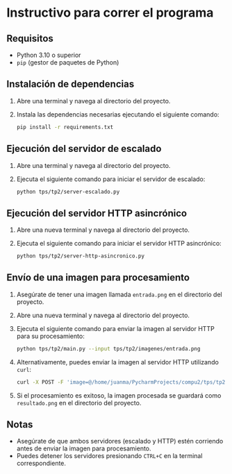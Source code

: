 # Instructivo para correr el programa

## Requisitos

- Python 3.10 o superior
- `pip` (gestor de paquetes de Python)

## Instalación de dependencias

1. Abre una terminal y navega al directorio del proyecto.
2. Instala las dependencias necesarias ejecutando el siguiente comando:

    ```sh
    pip install -r requirements.txt
    ```

## Ejecución del servidor de escalado

1. Abre una terminal y navega al directorio del proyecto.
2. Ejecuta el siguiente comando para iniciar el servidor de escalado:

    ```sh
    python tps/tp2/server-escalado.py
    ```

## Ejecución del servidor HTTP asincrónico

1. Abre una nueva terminal y navega al directorio del proyecto.
2. Ejecuta el siguiente comando para iniciar el servidor HTTP asincrónico:

    ```sh
    python tps/tp2/server-http-asincronico.py
    ```

## Envío de una imagen para procesamiento

1. Asegúrate de tener una imagen llamada `entrada.png` en el directorio del proyecto.
2. Abre una nueva terminal y navega al directorio del proyecto.
3. Ejecuta el siguiente comando para enviar la imagen al servidor HTTP para su procesamiento:

    ```sh
    python tps/tp2/main.py --input tps/tp2/imagenes/entrada.png
    ```
4. Alternativamente, puedes enviar la imagen al servidor HTTP utilizando `curl`:

    ```sh
    curl -X POST -F 'image=@/home/juanma/PycharmProjects/compu2/tps/tp2/imagenes/entrada.png' http://127.0.0.1:8080/process -o resultado.png"
    ```

5. Si el procesamiento es exitoso, la imagen procesada se guardará como `resultado.png` en el directorio del proyecto.

## Notas

- Asegúrate de que ambos servidores (escalado y HTTP) estén corriendo antes de enviar la imagen para procesamiento.
- Puedes detener los servidores presionando `CTRL+C` en la terminal correspondiente.